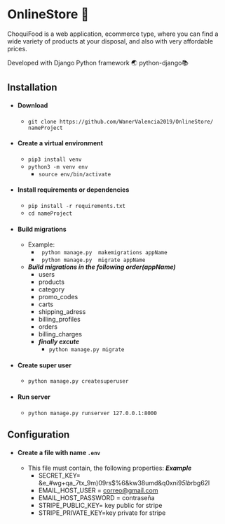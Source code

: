 # OnlineStore  :strawberry:
ChoquiFood is a web application, ecommerce type, where you can find a wide variety of products at your disposal, and also with very affordable prices.

Developed with Django Python framework 
:earth_asia: python-django:books:

## Installation
  - #### Download
    - ``git clone https://github.com/WanerValencia2019/OnlineStore/ nameProject``
  - #### Create a virtual environment
    - ``pip3 install venv``
    - ``python3 -m venv env``
      - ``source env/bin/activate``

  - #### Install requirements or dependencies
    - ``pip install -r requirements.txt``
    - ``cd nameProject``
  - #### Build migrations
    - Example: 
      - `` python manage.py  makemigrations appName``
      - `` python manage.py  migrate appName``
    - ***Build migrations in the following order(appName)***
      - users
      - products
      - category
      - promo_codes
      - carts
      - shipping_adress
      - billing_profiles
      - orders
      - billing_charges
      - ***finally excute***
        - `` python manage.py migrate ``
   - #### Create super user
      - ``python manage.py createsuperuser``   
   - #### Run server
     - ``python manage.py runserver 127.0.0.1:8000``
## Configuration
  - #### Create a file with name ``.env``
    - This file must contain, the following properties: ***Example***
      - SECRET_KEY= &e_#wg+qa_7tx_9m)09rs$%6&kw38umd&q0xni9*5lb*rbg62l
      - EMAIL_HOST_USER = correo@gmail.com
      - EMAIL_HOST_PASSWORD = contraseña
      - STRIPE_PUBLIC_KEY= key public for stripe
      - STRIPE_PRIVATE_KEY=key private for stripe
